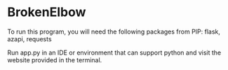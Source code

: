 # BrokenElbow

To run this program, you will need the following packages from PIP: flask, azapi, requests

Run app.py in an IDE or environment that can support python and visit the website provided in the terminal.
